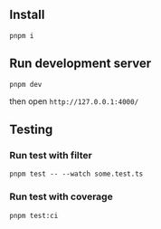 
## Install

```
pnpm i
```

## Run development server

```
pnpm dev
```

then open `http://127.0.0.1:4000/`


## Testing

### Run test with filter

```
pnpm test -- --watch some.test.ts
```

### Run test with coverage

```
pnpm test:ci
```

